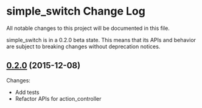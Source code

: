 # simple_switch Change Log

All notable changes to this project will be documented in this file.

simple_switch is in a 0.2.0 beta state. This means that its APIs and behavior are subject to breaking changes without deprecation notices.

## [0.2.0](https://github.com/Sen-Zhang/simple_switch/releases/tag/v0.2.0) (2015-12-08)

Changes:

* Add tests
* Refactor APIs for action_controller